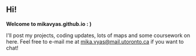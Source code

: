 ## Hi! 

**Welcome to mikavyas.github.io : )**

I'll post my projects, coding updates, lots of maps and some coursework on here. Feel free to e-mail me at mika.vyas@mail.utoronto.ca if you want to chat! 
